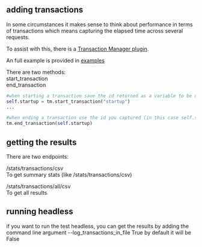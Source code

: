 ## adding transactions
In some circumstances it makes sense to think about performance in terms of transactions which means capturing the elapsed time across several requests.

To assist with this, there is a [Transaction Manager plugin](./examples/plugins).

An full example is provided in [examples](./examples)

There are two methods:   
   start_transaction   
   end_transaction   

```python
#when starting a transaction save the id returned as a variable to be used to end the transaction
self.startup = tm.start_transaction("startup")
...

#when ending a transaction use the id you captured (in this case self.startup)
tm.end_transaction(self.startup)
```

## getting the results
There are two endpoints:

   /stats/transactions/csv   
   To get summary stats (like /stats/transactions/csv)

   /stats/transactions/all/csv   
   To get all results

## running headless
if you want to run the test headless, you can get the results by adding the command line argument --log_transactions_in_file True
by default it will be False